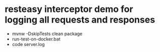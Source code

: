 # resteasy interceptor demo for logging all requests and responses
* mvnw -DskipTests clean package
* run-test-on-docker.bat
* code server.log
